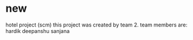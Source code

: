 # new
hotel project (scm)
this project was created by team 2.
team members are:
  hardik 
  deepanshu
  sanjana






